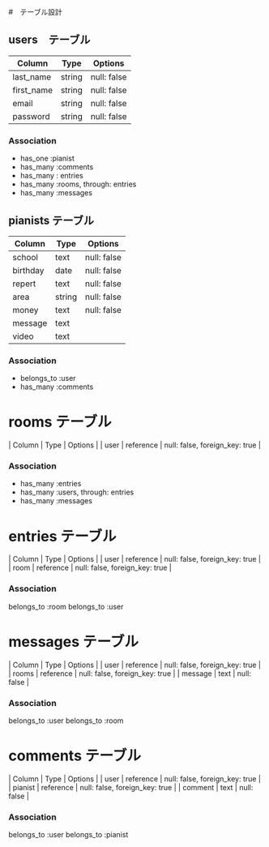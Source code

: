 #　テーブル設計

## users　テーブル

| Column     | Type   | Options     |
| --------   | ------ | ----------- |
| last_name  | string | null: false |
| first_name | string | null: false |
| email      | string | null: false |
| password   | string | null: false |

### Association

- has_one :pianist
- has_many :comments
- has_many : entries
- has_many :rooms, through: entries
- has_many :messages


## pianists テーブル

| Column   | Type   | Options     |
| -------- | -----  | ----------  |
| school   | text   | null: false |
| birthday | date   | null: false |
| repert   | text   | null: false |
| area     | string | null: false |
| money    | text   | null: false |
| message  | text   |             |
| video    | text   |             |

### Association

- belongs_to :user
- has_many :comments

# rooms テーブル

| Column   | Type      | Options                        |
| user     | reference | null: false, foreign_key: true |

### Association

- has_many :entries
- has_many :users, through: entries
- has_many :messages



# entries テーブル

| Column   | Type      | Options                        |
| user     | reference | null: false, foreign_key: true |
| room     | reference | null: false, foreign_key: true |

### Association

belongs_to :room
belongs_to :user

# messages テーブル

| Column   | Type      | Options                        |
| user     | reference | null: false, foreign_key: true |
| rooms    | reference | null: false, foreign_key: true |
| message  | text      | null: false                    |

### Association

belongs_to :user
belongs_to :room

# comments テーブル

| Column   | Type      | Options                        |
| user     | reference | null: false, foreign_key: true |
| pianist  | reference | null: false, foreign_key: true |
| comment  | text      | null: false                    |

### Association

belongs_to :user
belongs_to :pianist
